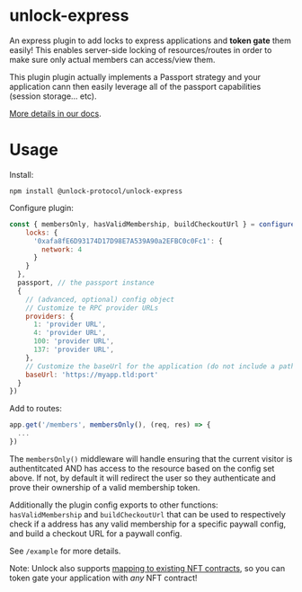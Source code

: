# unlock-express

An express plugin to add locks to express applications and **token gate** them easily! This enables server-side locking of resources/routes in order to make sure only actual members can access/view them.

This plugin plugin actually implements a Passport strategy and your application cann then easily leverage all of the passport capabilities (session storage... etc).

[More details in our docs](https://docs.unlock-protocol.com/developers/tutorials/backend-locking-with-express.js).

# Usage

Install:

`npm install @unlock-protocol/unlock-express`

Configure plugin:

```javascript
const { membersOnly, hasValidMembership, buildCheckoutUrl } = configureUnlock({
    locks: {
      '0xafa8fE6D93174D17D98E7A539A90a2EFBC0c0Fc1': {
        network: 4
      }
    }
  },
  passport, // the passport instance
  {
    // (advanced, optional) config object
    // Customize te RPC provider URLs
    providers: {
      1: 'provider URL',
      4: 'provider URL',
      100: 'provider URL',
      137: 'provider URL',
    },
    // Customize the baseUrl for the application (do not include a path!)
    baseUrl: 'https://myapp.tld:port'
  }
})
```

Add to routes:

```javascript
app.get('/members', membersOnly(), (req, res) => {
  ...
})
```

The `membersOnly()` middleware will handle ensuring that the current visitor is authentitcated AND has access to the resource based on the config set above. If not, by default it will redirect the user so they authenticate and prove their ownership of a valid membership token.

Additionally the plugin config exports to other functions: `hasValidMembership` and `buildCheckoutUrl` that can be used to respectively check if a address has any valid membership for a specific paywall config, and build a checkout URL for a paywall config.

See `/example` for more details.

Note: Unlock also supports [mapping to existing NFT contracts](https://unlock-protocol.com/blog/bring-your-own-nft), so you can token gate your application with _any_ NFT contract!
